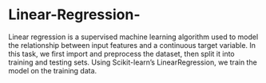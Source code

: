 # Linear-Regression-
Linear regression is a supervised machine learning algorithm used to model the relationship between input features and a continuous target variable. In this task, we first import and preprocess the dataset, then split it into training and testing sets. Using Scikit-learn’s LinearRegression, we train the model on the training data.

